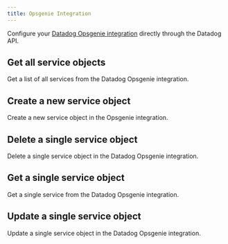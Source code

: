 ```yaml
---
title: Opsgenie Integration
---
```

Configure your [Datadog Opsgenie integration](https://docs.datadoghq.com/integrations/opsgenie/)
directly through the Datadog API.

## Get all service objects

Get a list of all services from the Datadog Opsgenie integration.

## Create a new service object

Create a new service object in the Opsgenie integration.

## Delete a single service object

Delete a single service object in the Datadog Opsgenie integration.

## Get a single service object

Get a single service from the Datadog Opsgenie integration.

## Update a single service object

Update a single service object in the Datadog Opsgenie integration.

